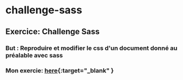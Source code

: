 # challenge-sass
 
 ## Exercice: Challenge Sass  
 ### But : Reproduire et modifier le css d'un document donné au préalable avec sass  
 ### Mon exercie: [here](https://tanguyiglesias.github.io/challenge-sass/){:target="_blank" }



